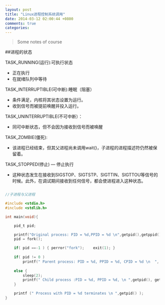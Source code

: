 ```yaml
---
layout: post
title: "Linux进程控制系统调用"
date: 2014-03-12 02:00:44 +0800
comments: true
categories: 
---
```



>Some notes of course


##进程的状态


TASK_RUNNING(运行):可执行状态 

*   正在执行
*   在就绪队列中等待

TASK_INTERRUPTIBLE(可中断):睡眠（阻塞）

*   条件满足，内核将其状态设置为运行。
*   收到信号而被提前唤醒并投入运行。 

TASK_UNINTERRUPTIBLE(不可中断）：

*   同可中断状态，但不会因为接收到信号而被唤醒

TASK_ZOMBIE(僵死):

*   该进程已经结束，但其父进程尚未调用wait()，子进程的进程描述符仍然被保留着。

TASK_STOPPED(停止) — 停止执行

*   这种状态发生在接收到SIGSTOP、SIGTSTP、SIGTTIN、SIGTTOU等信号的时候。此外，在调试期间接收到任何信号，都会使进程进入这种状态。


``` c

//子进程与父进程

#include <stdio.h>
#include <stdlib.h>

int main(void){

	pid_t pid;

	printf("Original process: PID = %d,PPID = %d \n",getpid(),getppid());
	pid = fork();

	if( pid ==-1 ) { perror("fork");	exit(1); }
	
	if( pid != 0 )
		printf(" Parent process: PID = %d, PPID = %d, CPID = %d \n  ", getpid(), getppid(), pid);
	
	else {
		sleep(2);
		printf(" Child process :PID = %d, PPID = %d, \n ",getpid(), getppid());
	}

	printf (" Process with PID = %d terminates \n ",getpid() );
}
```

